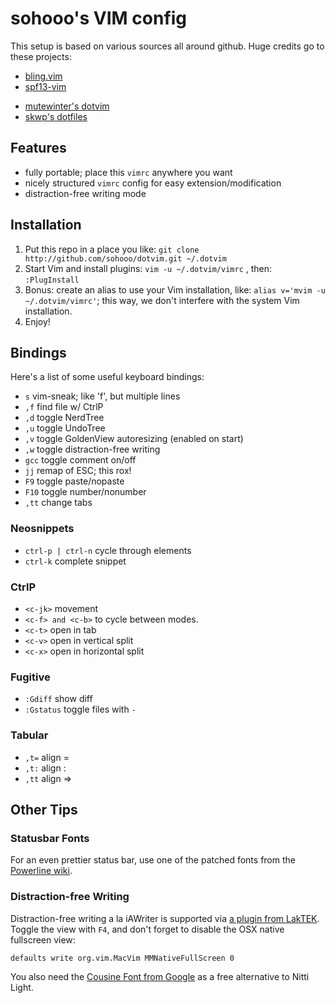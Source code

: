 # sohooo's VIM config

This setup is based on various sources all around github. Huge credits go to these projects:

- [bling.vim](https://github.com/bling/dotvim)
- [spf13-vim](https://github.com/spf13/spf13-vim)
* [mutewinter's dotvim](https://github.com/mutewinter/dot_vim)
* [skwp's dotfiles](https://github.com/skwp/dotfiles)


## Features

- fully portable; place this `vimrc` anywhere you want
- nicely structured `vimrc` config for easy extension/modification
- distraction-free writing mode


## Installation

1. Put this repo in a place you like: `git clone http://github.com/sohooo/dotvim.git ~/.dotvim`
2. Start Vim and install plugins: `vim -u ~/.dotvim/vimrc` , then: `:PlugInstall`
3. Bonus: create an alias to use your Vim installation, like: `alias v='mvim -u ~/.dotvim/vimrc'`; this way, we don't interfere with the system Vim installation.
4. Enjoy!


## Bindings

Here's a list of some useful keyboard bindings:

* `s`       vim-sneak; like 'f', but multiple lines
* `,f`      find file w/ CtrlP
* `,d`      toggle NerdTree
* `,u`      toggle UndoTree
* `,v`      toggle GoldenView autoresizing (enabled on start)
* `,w`      toggle distraction-free writing
* `gcc`     toggle comment on/off
* `jj`      remap of ESC; this rox!
* `F9`      toggle paste/nopaste
* `F10`     toggle number/nonumber
* `,tt`     change tabs


### Neosnippets

* `ctrl-p | ctrl-n`  cycle through elements
* `ctrl-k`           complete snippet


### CtrlP

* `<c-jk>`  movement
* `<c-f> and <c-b>` to cycle between modes.
* `<c-t>`   open in tab
* `<c-v>`   open in vertical split
* `<c-x>`   open in horizontal split


### Fugitive

* `:Gdiff`    show diff
* `:Gstatus`  toggle files with `-`

### Tabular

* `,t=`  align =
* `,t:`  align :
* `,tt`  align =>




## Other Tips

### Statusbar Fonts
For an even prettier status bar, use one of the patched fonts from the [Powerline wiki](https://github.com/Lokaltog/vim-powerline/wiki/Patched-fonts).


### Distraction-free Writing
Distraction-free writing a la iAWriter is supported via [a plugin from LakTEK](http://laktek.com/2012/09/05/distraction-free-writing-with-vim/). Toggle the view with `F4`, and don't forget to disable the OSX native fullscreen view:

    defaults write org.vim.MacVim MMNativeFullScreen 0

You also need the [Cousine Font from Google](http://www.fontsquirrel.com/fonts/cousine) as a free alternative to Nitti Light.
